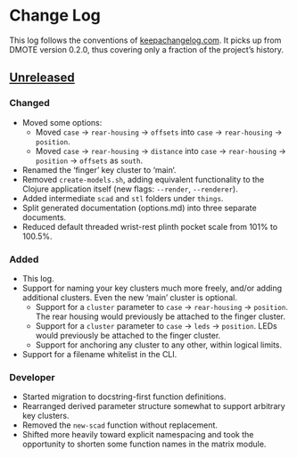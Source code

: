 # Change Log
This log follows the conventions of
[keepachangelog.com](http://keepachangelog.com/). It picks up from DMOTE
version 0.2.0, thus covering only a fraction of the project’s history.

## [Unreleased]
### Changed
- Moved some options:
    - Moved `case` → `rear-housing` → `offsets` into
      `case` → `rear-housing` → `position`.
    - Moved `case` → `rear-housing` → `distance` into
      `case` → `rear-housing` → `position` → `offsets` as `south`.
- Renamed the ‘finger’ key cluster to ‘main‘.
- Removed `create-models.sh`, adding equivalent functionality to the Clojure
  application itself (new flags: `--render`, `--renderer`).
- Added intermediate `scad` and `stl` folders under `things`.
- Split generated documentation (options.md) into three separate documents.
- Reduced default threaded wrist-rest plinth pocket scale from 101% to 100.5%.

### Added
- This log.
- Support for naming your key clusters much more freely, and/or adding
  additional clusters. Even the new ‘main’ cluster is optional.
    - Support for a `cluster` parameter to `case` → `rear-housing` →
      `position`. The rear housing would previously be attached to the finger
      cluster.
    - Support for a `cluster` parameter to `case` → `leds` → `position`.
      LEDs would previously be attached to the finger cluster.
    - Support for anchoring any cluster to any other, within logical limits.
- Support for a filename whitelist in the CLI.

### Developer
- Started migration to docstring-first function definitions.
- Rearranged derived parameter structure somewhat to support arbitrary key
  clusters.
- Removed the `new-scad` function without replacement.
- Shifted more heavily toward explicit namespacing and took the opportunity to
  shorten some function names in the matrix module.

[Unreleased]: https://github.com/veikman/dactyl-keyboard/compare/dmote-v0.2.0...HEAD
